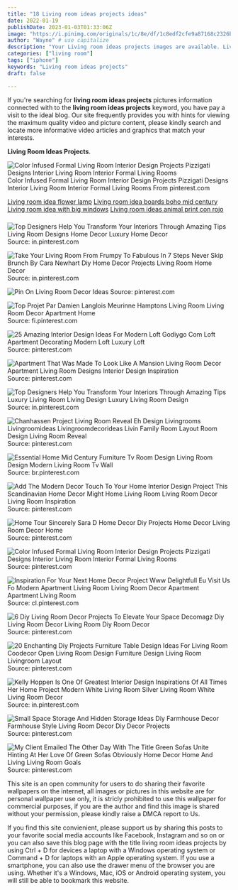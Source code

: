 ```yaml
---
title: "18 Living room ideas projects ideas"
date: 2022-01-19
publishDate: 2023-01-03T01:33:06Z
image: "https://i.pinimg.com/originals/1c/8e/df/1c8edf2cfe9a87168c2326bf7a8bd59d.jpg"
author: "Wayne" # use capitalize
description: "Your Living room ideas projects images are available. Living room ideas projects are a topic that is being searched for and liked by netizens today. You can Download the Living room ideas projects files here. Get all royalty-free vectors."
categories: ["living room"]
tags: ["iphone"]
keywords: "Living room ideas projects"
draft: false

---
```


If you're searching for **living room ideas projects** pictures information connected with to the **living room ideas projects** keyword, you have pay a visit to the ideal  blog.  Our site frequently  provides you with  hints  for viewing  the maximum  quality video and picture  content, please kindly search and locate more informative video articles and graphics  that match your interests.

**Living Room Ideas Projects**. 

![Color Infused Formal Living Room Interior Design Projects Pizzigati Designs Interior Living Room Interior Formal Living Rooms](https://i.pinimg.com/originals/33/fc/3a/33fc3ac600e912d31c7904fa183d1beb.png "Color Infused Formal Living Room Interior Design Projects Pizzigati Designs Interior Living Room Interior Formal Living Rooms")
Color Infused Formal Living Room Interior Design Projects Pizzigati Designs Interior Living Room Interior Formal Living Rooms From pinterest.com

[Living room idea flower lamp](/living-room-idea-flower-lamp/)
[Living room idea boards boho mid century](/living-room-idea-boards-boho-mid-century/)
[Living room idea with big windows](/living-room-idea-with-big-windows/)
[Living room ideas animal print con rojo](/living-room-ideas-animal-print-con-rojo/)



### 

 


![Top Designers Help You Transform Your Interiors Through Amazing Tips Living Room Designs Home Decor Luxury Home Decor](https://i.pinimg.com/originals/ec/6f/28/ec6f28c5d6c62abe553e677ce934f64d.jpg "Top Designers Help You Transform Your Interiors Through Amazing Tips Living Room Designs Home Decor Luxury Home Decor")
Source: in.pinterest.com

 

![Take Your Living Room From Frumpy To Fabulous In 7 Steps Never Skip Brunch By Cara Newhart Diy Home Decor Projects Living Room Home Decor](https://i.pinimg.com/originals/e8/c9/e1/e8c9e19fcf400416f876d1f5d48c9f9e.jpg "Take Your Living Room From Frumpy To Fabulous In 7 Steps Never Skip Brunch By Cara Newhart Diy Home Decor Projects Living Room Home Decor")
Source: in.pinterest.com

 

![Pin On Living Room Decor Ideas](https://i.pinimg.com/originals/28/4d/41/284d41e3cb05cd49c7b4c3fcc11311ff.jpg "Pin On Living Room Decor Ideas")
Source: pinterest.com

 

![Top Projet Par Damien Langlois Meurinne Hamptons Living Room Living Room Decor Apartment Home](https://i.pinimg.com/originals/7c/48/3b/7c483b0b5cb00a457f45749538bcbb09.jpg "Top Projet Par Damien Langlois Meurinne Hamptons Living Room Living Room Decor Apartment Home")
Source: fi.pinterest.com

 

![25 Amazing Interior Design Ideas For Modern Loft Godiygo Com Loft Apartment Decorating Modern Loft Luxury Loft](https://i.pinimg.com/736x/62/25/1a/62251a58063433ab6fc03f9aa91b5c0c.jpg "25 Amazing Interior Design Ideas For Modern Loft Godiygo Com Loft Apartment Decorating Modern Loft Luxury Loft")
Source: pinterest.com

 

![Apartment That Was Made To Look Like A Mansion Living Room Decor Apartment Living Room Designs Interior Design Inspiration](https://i.pinimg.com/originals/59/73/e0/5973e043c80d193eeeffb9ea23003549.jpg "Apartment That Was Made To Look Like A Mansion Living Room Decor Apartment Living Room Designs Interior Design Inspiration")
Source: pinterest.com

 

![Top Designers Help You Transform Your Interiors Through Amazing Tips Luxury Living Room Living Design Luxury Living Room Design](https://i.pinimg.com/originals/41/58/1d/41581de24c5be0b9112aabd9d04e94e4.jpg "Top Designers Help You Transform Your Interiors Through Amazing Tips Luxury Living Room Living Design Luxury Living Room Design")
Source: in.pinterest.com

 

![Chanhassen Project Living Room Reveal Eh Design Livingrooms Livingroomideas Livingroomdecorideas Livin Family Room Layout Room Design Living Room Reveal](https://i.pinimg.com/originals/18/16/47/18164747e2574356c848eff005277b60.jpg "Chanhassen Project Living Room Reveal Eh Design Livingrooms Livingroomideas Livingroomdecorideas Livin Family Room Layout Room Design Living Room Reveal")
Source: pinterest.com

 

![Essential Home Mid Century Furniture Tv Room Design Living Room Design Modern Living Room Tv Wall](https://i.pinimg.com/originals/78/71/41/7871415225fe9afa5be14e3ce20407a7.jpg "Essential Home Mid Century Furniture Tv Room Design Living Room Design Modern Living Room Tv Wall")
Source: br.pinterest.com

 

![Add The Modern Decor Touch To Your Home Interior Design Project This Scandinavian Home Decor Might Home Living Room Living Room Decor Living Room Inspiration](https://i.pinimg.com/736x/08/f6/1f/08f61ff7532f616136d8b24a3a08d418.jpg "Add The Modern Decor Touch To Your Home Interior Design Project This Scandinavian Home Decor Might Home Living Room Living Room Decor Living Room Inspiration")
Source: pinterest.com

 

![Home Tour Sincerely Sara D Home Decor Diy Projects Home Decor Living Room Decor Home](https://i.pinimg.com/originals/c9/3f/0a/c93f0a5d0fa8072fa402f5181f06cd2b.jpg "Home Tour Sincerely Sara D Home Decor Diy Projects Home Decor Living Room Decor Home")
Source: pinterest.com

 

![Color Infused Formal Living Room Interior Design Projects Pizzigati Designs Interior Living Room Interior Formal Living Rooms](https://i.pinimg.com/originals/33/fc/3a/33fc3ac600e912d31c7904fa183d1beb.png "Color Infused Formal Living Room Interior Design Projects Pizzigati Designs Interior Living Room Interior Formal Living Rooms")
Source: pinterest.com

 

![Inspiration For Your Next Home Decor Project Www Delightfull Eu Visit Us Fo Modern Apartment Living Room Living Room Decor Apartment Apartment Living Room](https://i.pinimg.com/originals/ef/2d/03/ef2d0315d9e9e552b6ff428948f90e93.jpg "Inspiration For Your Next Home Decor Project Www Delightfull Eu Visit Us Fo Modern Apartment Living Room Living Room Decor Apartment Apartment Living Room")
Source: cl.pinterest.com

 

![6 Diy Living Room Decor Projects To Elevate Your Space Decomagz Diy Living Room Decor Living Room Diy Room Decor](https://i.pinimg.com/736x/95/e5/c2/95e5c2b127febb15eede60b7303fe237.jpg "6 Diy Living Room Decor Projects To Elevate Your Space Decomagz Diy Living Room Decor Living Room Diy Room Decor")
Source: pinterest.com

 

![20 Enchanting Diy Projects Furniture Table Design Ideas For Living Room Coodecor Open Living Room Design Furniture Design Living Room Livingroom Layout](https://i.pinimg.com/originals/b9/ac/9b/b9ac9b500908028237195f7b99342ec8.jpg "20 Enchanting Diy Projects Furniture Table Design Ideas For Living Room Coodecor Open Living Room Design Furniture Design Living Room Livingroom Layout")
Source: pinterest.com

 

![Kelly Hoppen Is One Of Greatest Interior Design Inspirations Of All Times Her Home Project Modern White Living Room Silver Living Room White Living Room Decor](https://i.pinimg.com/originals/8b/2b/46/8b2b46b48cad1dd7a2e391c155f0f211.jpg "Kelly Hoppen Is One Of Greatest Interior Design Inspirations Of All Times Her Home Project Modern White Living Room Silver Living Room White Living Room Decor")
Source: in.pinterest.com

 

![Small Space Storage And Hidden Storage Ideas Diy Farmhouse Decor Farmhouse Style Living Room Decor Diy Decor Projects](https://i.pinimg.com/originals/e1/41/4a/e1414ab1765f8311d1ca6efcc043257d.png "Small Space Storage And Hidden Storage Ideas Diy Farmhouse Decor Farmhouse Style Living Room Decor Diy Decor Projects")
Source: pinterest.com

 

![My Client Emailed The Other Day With The Title Green Sofas Unite Hinting At Her Love Of Green Sofas Obviously Home Decor Home And Living Living Room Goals](https://i.pinimg.com/originals/1c/8e/df/1c8edf2cfe9a87168c2326bf7a8bd59d.jpg "My Client Emailed The Other Day With The Title Green Sofas Unite Hinting At Her Love Of Green Sofas Obviously Home Decor Home And Living Living Room Goals")
Source: pinterest.com

 

This site is an open community for users to do sharing their favorite wallpapers on the internet, all images or pictures in this website are for personal wallpaper use only, it is stricly prohibited to use this wallpaper for commercial purposes, if you are the author and find this image is shared without your permission, please kindly raise a DMCA report to Us.

If you find this site convienient, please support us by sharing this posts to your favorite social media accounts like Facebook, Instagram and so on or you can also save this blog page with the title living room ideas projects by using Ctrl + D for devices a laptop with a Windows operating system or Command + D for laptops with an Apple operating system. If you use a smartphone, you can also use the drawer menu of the browser you are using. Whether it's a Windows, Mac, iOS or Android operating system, you will still be able to bookmark this website.
